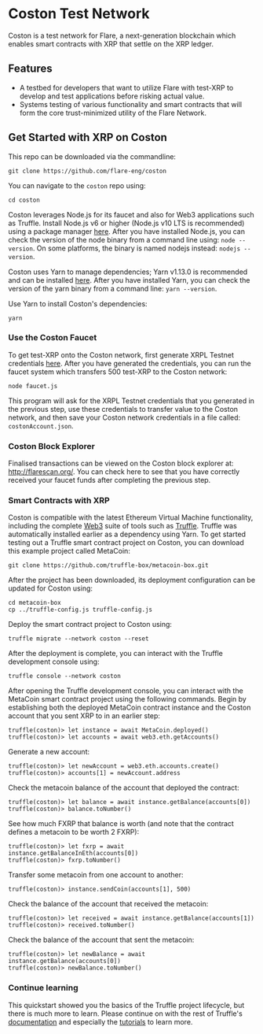 # Coston Test Network

Coston is a test network for Flare, a next-generation blockchain which enables smart contracts with XRP that settle on the XRP ledger.

## Features

- A testbed for developers that want to utilize Flare with test-XRP to develop and test applications before risking actual value.
- Systems testing of various functionality and smart contracts that will form the core trust-minimized utility of the Flare Network.

## Get Started with XRP on Coston

This repo can be downloaded via the commandline:
```
git clone https://github.com/flare-eng/coston
```
You can navigate to the `coston` repo using:
```
cd coston
```

Coston leverages Node.js for its faucet and also for Web3 applications such as Truffle. Install Node.js v6 or higher (Node.js v10 LTS is recommended) using a package manager [here](https://nodejs.org/en/download/package-manager/). After you have installed Node.js, you can check the version of the node binary from a command line using: `node --version`. On some platforms, the binary is named nodejs instead: `nodejs --version`.

Coston uses Yarn to manage dependencies; Yarn v1.13.0 is recommended and can be installed [here](https://classic.yarnpkg.com/en/docs/install#mac-stable). After you have installed Yarn, you can check the version of the yarn binary from a command line: `yarn --version`.

Use Yarn to install Coston's dependencies:
```
yarn
```


### Use the Coston Faucet

To get test-XRP onto the Coston network, first generate XRPL Testnet credentials [here](https://xrpl.org/xrp-testnet-faucet.html). After you have generated the credentials, you can run the faucet system which transfers 500 test-XRP to the Coston network:
```
node faucet.js
```

This program will ask for the XRPL Testnet credentials that you generated in the previous step, use these credentials to transfer value to the Coston network, and then save your Coston network credentials in a file called: `costonAccount.json`. 

### Coston Block Explorer

Finalised transactions can be viewed on the Coston block explorer at: http://flarescan.org/. You can check here to see that you have correctly received your faucet funds after completing the previous step.

### Smart Contracts with XRP

Coston is compatible with the latest Ethereum Virtual Machine functionality, including the complete [Web3](https://web3js.readthedocs.io/en/v1.2.7/) suite of tools such as [Truffle](https://www.trufflesuite.com/truffle). Truffle was automatically installed earlier as a dependency using Yarn. To get started testing out a Truffle smart contract project on Coston, you can download this example project called MetaCoin:

```
git clone https://github.com/truffle-box/metacoin-box.git
```
After the project has been downloaded, its deployment configuration can be updated for Coston using:
```
cd metacoin-box
cp ../truffle-config.js truffle-config.js
```
Deploy the smart contract project to Coston using:
```
truffle migrate --network coston --reset
```
After the deployment is complete, you can interact with the Truffle development console using:
```
truffle console --network coston
```
After opening the Truffle development console, you can interact with the MetaCoin smart contract project using the following commands. Begin by establishing both the deployed MetaCoin contract instance and the Coston account that you sent XRP to in an earlier step:
```
truffle(coston)> let instance = await MetaCoin.deployed()
truffle(coston)> let accounts = await web3.eth.getAccounts()
```
Generate a new account:
```
truffle(coston)> let newAccount = web3.eth.accounts.create()
truffle(coston)> accounts[1] = newAccount.address
```
Check the metacoin balance of the account that deployed the contract:
```
truffle(coston)> let balance = await instance.getBalance(accounts[0])
truffle(coston)> balance.toNumber()
```
See how much FXRP that balance is worth (and note that the contract defines a metacoin to be worth 2 FXRP):
```
truffle(coston)> let fxrp = await instance.getBalanceInEth(accounts[0])
truffle(coston)> fxrp.toNumber()
```
Transfer some metacoin from one account to another:
```
truffle(coston)> instance.sendCoin(accounts[1], 500)
```
Check the balance of the account that received the metacoin:
```
truffle(coston)> let received = await instance.getBalance(accounts[1])
truffle(coston)> received.toNumber()
```
Check the balance of the account that sent the metacoin:
```
truffle(coston)> let newBalance = await instance.getBalance(accounts[0])
truffle(coston)> newBalance.toNumber()
```

### Continue learning
This quickstart showed you the basics of the Truffle project lifecycle, but there is much more to learn. Please continue on with the rest of Truffle's [documentation](https://www.trufflesuite.com/docs) and especially the [tutorials](https://www.trufflesuite.com/tutorials) to learn more.
